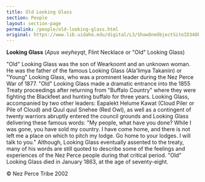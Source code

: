 ```yaml
---
title: Old Looking Glass
section: People
layout: section-page
permalink: /people/old-looking-glass.html
original: https://www.lib.uidaho.edu/digital/L3/ShowOneObjectSiteID34ObjectID227.html
---
```


**Looking Glass** (_Apus weyheyqt_, Flint Necklace or "Old" Looking Glass)

"Old" Looking Glass was the son of Wearkoomt and an unknown woman. He was the father of the famous Looking Glass (Ala'limya Takaniin) or "Young" Looking Glass, who was a prominent leader during the Nez Perce War of 1877. "Old" Looking Glass made a dramatic entrance into the 1855 Treaty proceedings after returning from "Buffalo Country" where they were fighting the Blackfeet and hunting buffalo for three years. Looking Glass, accompanied by two other leaders: Eapalekt Helume Kawat (Cloud Piler or Pile of Cloud) and Quul quul Snehee (Red Owl), as well as a contingent of twenty warriors abruptly entered the council grounds and Looking Glass delivering these famous words: "My people, what have you done? While I was gone, you have sold my country. I have come home, and there is not left me a place on which to pitch my lodge. Go home to your lodges. I will talk to you." Although, Looking Glass eventually assented to the treaty, many of his words are still quoted to describe some of the feelings and experiences of the Nez Perce people during that critical period. "Old" Looking Glass died in January 1863, at the age of seventy-eight.

© Nez Perce Tribe 2002